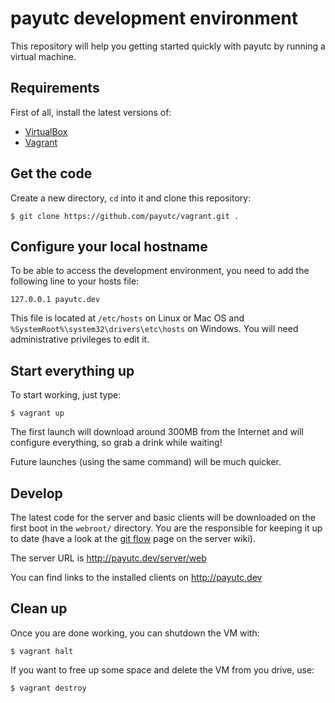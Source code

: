 # payutc development environment

This repository will help you getting started quickly with payutc by running a virtual machine.

## Requirements

First of all, install the latest versions of:

* [VirtualBox](https://www.virtualbox.org/wiki/Downloads)
* [Vagrant](http://www.vagrantup.com/downloads.html)

## Get the code

Create a new directory, `cd` into it and clone this repository:

    $ git clone https://github.com/payutc/vagrant.git .
  
## Configure your local hostname

To be able to access the development environment, you need to add the following line to your hosts file:

    127.0.0.1 payutc.dev

This file is located at `/etc/hosts` on Linux or Mac OS and `%SystemRoot%\system32\drivers\etc\hosts` on Windows. You will need administrative privileges to edit it.

## Start everything up

To start working, just type:

    $ vagrant up

The first launch will download around 300MB from the Internet and will configure everything, so grab a drink while waiting!

Future launches (using the same command) will be much quicker.

## Develop

The latest code for the server and basic clients will be downloaded on the first boot in the `webroot/` directory. You are the responsible for keeping it up to date (have a look at the [git flow](https://github.com/payutc/server/wiki/git-flow) page on the server wiki).

The server URL is http://payutc.dev/server/web

You can find links to the installed clients on http://payutc.dev

## Clean up

Once you are done working, you can shutdown the VM with:

    $ vagrant halt

If you want to free up some space and delete the VM from you drive, use:

    $ vagrant destroy

